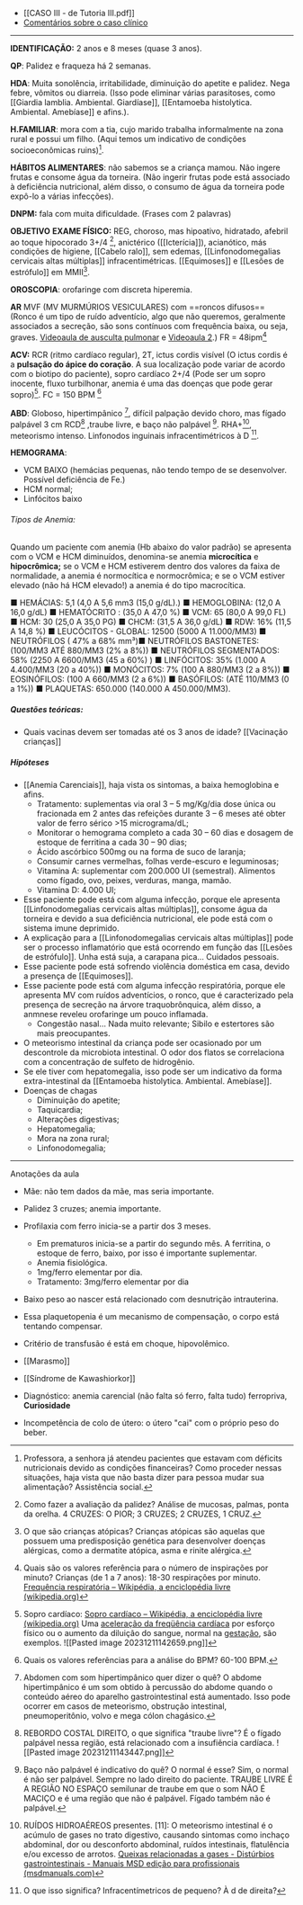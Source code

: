 * [[CASO III - de Tutoria III.pdf]]
* [Comentários sobre o caso clínico](https://youtu.be/t3RJe4Hkdko)

---
__IDENTIFICAÇÃO:__ 2 anos e 8 meses (quase 3 anos). 

__QP__: Palidez e fraqueza há 2 semanas. 

**HDA**: Muita sonolência, irritabilidade, diminuição do apetite e palidez. Nega febre, vômitos ou diarreia. (Isso pode eliminar várias parasitoses, como [[Giardia lamblia. Ambiental. Giardíase]], [[Entamoeba histolytica. Ambiental. Amebíase]] e afins.). 

**H.FAMILIAR**: mora com a tia, cujo marido trabalha informalmente na zona rural e possui um filho. (Aqui temos um indicativo de condições socioeconômicas ruins)[^1]. 

**HÁBITOS ALIMENTARES**: não sabemos se a criança mamou. Não ingere frutas e consome água da torneira. (Não ingerir frutas pode está associado à deficiência nutricional, além disso, o consumo de água da torneira pode expô-lo a várias infecções).

**DNPM:** fala com muita dificuldade. (Frases com 2 palavras)

**OBJETIVO**
**EXAME FÍSICO:** REG, choroso, mas hipoativo, hidratado, afebril ao toque hipocorado 3+/4 [^2], anictérico ([[Icterícia]]), acianótico, más condições de higiene, [[Cabelo ralo]], sem edemas, [[Linfonodomegalias cervicais altas múltiplas]] infracentimétricas. [[Equimoses]] e [[Lesões de estrófulo]] em MMII[^3].

**OROSCOPIA**: orofaringe com discreta hiperemia.

**AR** MVF (MV MURMÚRIOS VESICULARES) com ==roncos difusos== (Ronco é um tipo de ruído adventício, algo que não queremos, geralmente associados a secreção, são sons contínuos com frequência baixa, ou seja, graves. [Videoaula de ausculta pulmonar](https://youtu.be/DfNxsgXf4j8?si=41OCrmmmAS5uHRhm) e [Videoaula 2](https://youtu.be/A274qdnqSP0?si=LAQspbsWAWt7I_DM).) FR = 48ipm[^4]

**ACV:** RCR (ritmo cardíaco regular), 2T, ictus cordis visível (O ictus cordis é a **pulsação do ápice do coração**. A sua localização pode variar de acordo com o biotipo do paciente), sopro cardíaco 2+/4 (Pode ser um sopro inocente, fluxo turbilhonar, anemia é uma das doenças que pode gerar sopro)[^5]. FC = 150 BPM [^6] 

**ABD**: Globoso, hipertimpânico [^7], difícil palpação devido choro, mas fígado palpável 3 cm RCD[^8] ,traube livre, e baço não palpável [^9]. RHA+[^10], meteorismo intenso. Linfonodos inguinais infracentimétricos à D [^12].

**HEMOGRAMA**:
* VCM BAIXO (hemácias pequenas, não tendo tempo de se desenvolver. Possível deficiência de Fe.)
* HCM normal; 
* Linfócitos baixo
###### Tipos de Anemia:
Quando um paciente com anemia (Hb abaixo do valor padrão) se apresenta com o VCM e HCM diminuídos, denomina-se anemia __microcítica__ e __hipocrômica;__ se o VCM e HCM estiverem dentro dos valores da faixa de normalidade, a anemia é normocítica e normocrômica; e se o VCM estiver elevado (não há HCM elevado!) a anemia é do tipo macrocítica.

■ HEMÁCIAS: 5,1 (4,0 A 5,6 mm3 (15,0 g/dL).) ■ HEMOGLOBINA: (12,0 A 16,0 g/dL) ■ HEMATÓCRITO : (35,0 A 47,0 %) ■ VCM: 65 (80,0 A 99,0 FL) ■ HCM:  30 (25,0 A 35,0 PG) ■ CHCM:  (31,5 A 36,0 g/dL) ■ RDW: 16%  (11,5 A 14,8 %) ■ LEUCÓCITOS - GLOBAL: 12500 (5000 A 11.000/MM3) ■ NEUTRÓFILOS ( 47% a 68% mm³)■ NEUTRÓFILOS BASTONETES: (100/MM3 ATÉ 880/MM3 (2% a 8%)) ■ NEUTRÓFILOS SEGMENTADOS: 58% (2250 A 6600/MM3 (45 a 60%) ) ■ LINFÓCITOS:  35% (1.000 A 4.400/MM3 (20 a 40%)) ■ MONÓCITOS: 7% (100 A 880/MM3 (2 a 8%)) ■ EOSINÓFILOS: (100 A 660/MM3 (2 a 6%)) ■ BASÓFILOS: (ATÉ 110/MM3 (0 a 1%)) ■ PLAQUETAS: 650.000 (140.000 A 450.000/MM3). 
##### Questões teóricas:
* Quais vacinas devem ser tomadas até os 3 anos de idade? [[Vacinação crianças]]
##### Hipóteses
* [[Anemia Carenciais]], haja vista os sintomas, a baixa hemoglobina e afins. 
	* Tratamento: suplementas via oral 3 – 5 mg/Kg/dia dose única ou fracionada em 2 antes das refeições durante 3 – 6 meses até obter valor de ferro sérico >15 micrograma/dL;
	* Monitorar o hemograma completo a cada 30 – 60 dias e dosagem de estoque de ferritina a cada 30 – 90 dias;
	- Ácido ascórbico 500mg ou na forma de suco de laranja;
	- Consumir carnes vermelhas, folhas verde-escuro e leguminosas;
	- Vitamina A: suplementar com 200.000 UI (semestral). Alimentos como fígado, ovo, peixes, verduras, manga, mamão. 
	- Vitamina D: 4.000 UI;
* Esse paciente pode está com alguma infecção, porque ele apresenta [[Linfonodomegalias cervicais altas múltiplas]], consome água da torneira e devido a sua deficiência nutricional, ele pode está com o sistema imune deprimido. 
* A explicação para a [[Linfonodomegalias cervicais altas múltiplas]] pode ser o processo inflamatório que está ocorrendo em função das [[Lesões de estrófulo]]. Unha está suja, a carapana pica... Cuidados pessoais. 
* Esse paciente pode está sofrendo violência doméstica em casa, devido a presença de [[Equimoses]]. 
* Esse paciente pode está com alguma infecção respiratória, porque ele apresenta MV com ruídos adventícios, o ronco, que é caracterizado pela presença de secreção na árvore traquobrônquica, além disso, a anmnese reveleu orofaringe um pouco inflamada. 
	* Congestão nasal... Nada muito relevante; Sibilo e estertores são mais preocupantes. 
* O meteorismo intestinal da criança pode ser ocasionado por um descontrole da microbiota intestinal. O odor dos flatos se correlaciona com a concentração de sulfeto de hidrogênio.
* Se ele tiver com hepatomegalia, isso pode ser um indicativo da forma extra-intestinal da [[Entamoeba histolytica. Ambiental. Amebíase]]. 
* Doenças de chagas
	* Diminuição do apetite; 
	* Taquicardia;
	* Alterações digestivas;
	* Hepatomegalia;
	* Mora na zona rural;
	* Linfonodomegalia;

---
Anotações da aula
* Mãe: não tem dados da mãe, mas seria importante. 
* Palidez 3 cruzes; anemia importante. 
* Profilaxia com ferro inicia-se a partir dos 3 meses. 
	* Em prematuros inicia-se a partir do segundo mês. A ferritina, o estoque de ferro, baixo, por isso é importante suplementar. 
	* Anemia fisiológica. 
	* 1mg/ferro elementar por dia.
	* Tratamento: 3mg/ferro elementar por dia
* Baixo peso ao nascer está relacionado com desnutrição intrauterina. 
* Essa plaquetopenia é um mecanismo de compensação, o corpo está tentando compensar. 
* Critério de transfusão é está em choque, hipovolêmico. 
* [[Marasmo]]
* [[Síndrome de Kawashiorkor]]

* Diagnóstico: anemia carencial (não falta só ferro, falta tudo) ferropriva, 
**Curiosidade**
* Incompetência de colo de útero: o útero "cai" com o próprio peso do beber. 

[^1]: Professora, a senhora já atendeu pacientes que estavam com déficits nutricionais devido as condições financeiras? Como proceder nessas situações, haja vista que não basta dizer para pessoa mudar sua alimentação? Assistência social. 
[^2]: Como fazer a avaliação da palidez? Análise de mucosas, palmas, ponta da orelha. 4 CRUZES: O PIOR; 3 CRUZES; 2 CRUZES, 1 CRUZ. 
[^3]: O que são crianças atópicas? Crianças atópicas são aquelas que possuem uma predisposição genética para desenvolver doenças alérgicas, como a dermatite atópica, asma e rinite alérgica. 
[^4]: Quais são os valores referência para o número de inspirações por minuto? Crianças (de 1 a 7 anos): 18-30 respirações por minuto. [Frequência respiratória – Wikipédia, a enciclopédia livre (wikipedia.org)](https://pt.wikipedia.org/wiki/Frequ%C3%AAncia_respirat%C3%B3ria#:~:text=A%20frequ%C3%AAncia%20respirat%C3%B3ria%20normal%20dos%20seres%20humanos%20em,10-30%20respira%C3%A7%C3%B5es%20por%20minuto%3B%20%5B%203%5D%20Mais%20itens)
[^5]: Sopro cardíaco: [Sopro cardíaco – Wikipédia, a enciclopédia livre (wikipedia.org)](https://pt.wikipedia.org/wiki/Sopro_card%C3%ADaco)
Uma [aceleração da freqüência cardíaca](https://pt.wikipedia.org/wiki/Taquicardia "Taquicardia") por esforço físico ou o aumento da diluição do sangue, normal na [gestação](https://pt.wikipedia.org/wiki/Gesta%C3%A7%C3%A3o "Gestação"), são exemplos.
![[Pasted image 20231211142659.png]]
[^6]: Quais os valores referências para a análise do BPM? 60-100 BPM. 
[^7]: Abdomen com som hipertimpânico quer dizer o quê? O abdome hipertimpânico é um som obtido à percussão do abdome quando o conteúdo aéreo do aparelho gastrointestinal está aumentado. Isso pode ocorrer em casos de meteorismo, obstrução intestinal, pneumoperitônio, volvo e mega cólon chagásico. 
[^8]: REBORDO COSTAL DIREITO, o que significa "traube livre"? É o fígado palpável nessa região, está relacionado com a insufiência cardíaca. ![[Pasted image 20231211143447.png]]
[^9]: Baço não palpável é indicativo do quê? O normal é esse? Sim, o normal é não ser palpável. Sempre no lado direito do paciente.  TRAUBE LIVRE É A REGIÃO NO ESPAÇO semilunar de traube em que o som NÃO É MACIÇO e é uma região que não é palpável. Fígado também não é palpável. 
[^10]: RUÍDOS HIDROAÉREOS presentes. 
[11]: O meteorismo intestinal é o acúmulo de gases no trato digestivo, causando sintomas como inchaço abdominal, dor ou desconforto abdominal, ruídos intestinais, flatulência e/ou excesso de arrotos. [Queixas relacionadas a gases - Distúrbios gastrointestinais - Manuais MSD edição para profissionais (msdmanuals.com)](https://www.msdmanuals.com/pt-br/profissional/dist%C3%BArbios-gastrointestinais/sintomas-dos-dist%C3%BArbios-gastrointestinais/queixas-relacionadas-a-gases)
[^12]: O que isso significa? Infracentímetricos de pequeno? À d de direita? 
[^14]: Por que esse aumento no número de plaquetas? Resposta a anemia, o organismo tenta produzir alguma coisa. 
